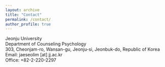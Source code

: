 ```yaml
---
layout: archive
title: "Contact"
permalink: /contact/
author_profile: true
---
```

Jeonju University <br>
Department of Counseling Psychology <br>
303, Cheonjam-ro, Wansan-gu, Jeonju-si, Jeonbuk-do, Republic of Korea <br>
Email: jaeseolim [at] jj.ac.kr <br>
Office:  +82-2-220-2297
